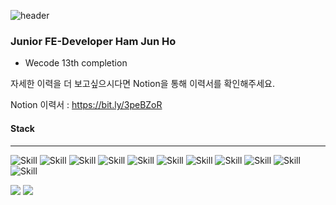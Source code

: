 ![header](https://capsule-render.vercel.app/api?type=rect&color=auto&height=150&section=footer&text=Front-End%20Developer&fontSize=70)

### Junior FE-Developer Ham Jun Ho

* Wecode 13th completion


자세한 이력을 더 보고싶으시다면  Notion을 통해 이력서를 확인해주세요.

Notion 이력서 : https://bit.ly/3peBZoR
#### Stack
------------

![Skill](https://img.shields.io/static/v1?label=SKILL&message=HTML&color=dd4525)
![Skill](https://img.shields.io/static/v1?label=&message=JavaScript&color=f7e018)
![Skill](https://img.shields.io/static/v1?label=&message=React.js&color=61dafb)
![Skill](https://img.shields.io/static/v1?label=&message=Next.js&color=111111)
![Skill](https://img.shields.io/static/v1?label=&message=CSS&color=blue)
![Skill](https://img.shields.io/static/v1?label=&message=SCSS&color=c96195)
![Skill](https://img.shields.io/static/v1?label=&message=Styled&color=d66c82)
![Skill](https://img.shields.io/static/v1?label=&message=Redux&color=7248d6)
![Skill](https://img.shields.io/static/v1?label=&message=Redux-Saga&color=999999)
![Skill](https://img.shields.io/static/v1?label=&message=MobX&color=E05D17)
![Skill](https://img.shields.io/static/v1?label=&message=Git&color=e84d31)



![](http://img.shields.io/badge/-Tech%20blog-black?style=flat-square&logo=github&link=http://velog.io/@beginal)
![](https://img.shields.io/badge/-Gmail-d14836?style=flat-square&logo=Gmail&logoColor=white&link=mailto:beginal@gmail.com)



<!--
**beginal/beginal** is a ✨ _special_ ✨ repository because its `README.md` (this file) appears on your GitHub profile.

Here are some ideas to get you started:

- 🔭 I’m currently working on ...
- 🌱 I’m currently learning ...
- 👯 I’m looking to collaborate on ...
- 🤔 I’m looking for help with ...
- 💬 Ask me about ...
- 📫 How to reach me: ...
- 😄 Pronouns: ...
- ⚡ Fun fact: ...
  -->
